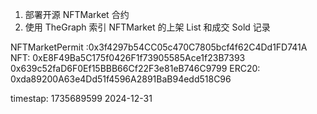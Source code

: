 1. 部署开源 NFTMarket 合约
2. 使用 TheGraph 索引 NFTMarket 的上架 List 和成交 Sold 记录

NFTMarketPermit :0x3f4297b54CC05c470C7805bcf4f62C4Dd1FD741A
NFT:       0xE8F49Ba5C175f0426F1f73905585Ace1f23B7393  0x639c52faD6F0Ef15BBB66Cf22F3e81eB746C9799
ERC20:     0xda89200A63e4Dd51f4596A2891BaB94edd518C96

timestap: 1735689599  2024-12-31